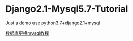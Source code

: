# Django2.1-Mysql5.7-Tutorial
Just a demo use python3.7+django2.1+mysql

[数据库更换mysql教程](https://kit4y.github.io/2019/01/27/django%E9%85%8D%E7%BD%AEmysql/#more)
